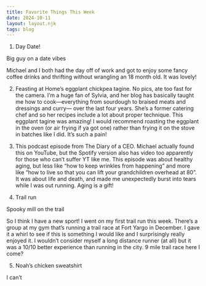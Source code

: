 ```yaml
---
title: Favorite Things This Week
date: 2024-10-11
layout: layout.njk
tags: blog
---
```


1. Day Date!

Big guy on a date vibes

Michael and I both had the day off of work and got to enjoy some fancy coffee drinks and thrifting without wrangling an 18 month old. It was lovely!

2. Feasting at Home’s eggplant chickpea tagine. No pics, ate too fast for the camera. I’m a huge fan of Sylvia, and her blog has basically taught me how to cook—everything from sourdough to braised meats and dressings and curry— over the last four years. She’s a former catering chef and so her recipes include a lot about proper technique. This eggplant tagine was amazing! I would recommend roasting the eggplant in the oven (or air frying if ya got one) rather than frying it on the stove in batches like I did. It’s such a pain!

3. This podcast episode from The Diary of a CEO. Michael actually found this on YouTube, but the Spotify version also has video too apparently for those who can’t suffer YT like me. This episode was about healthy aging, but less like “how to keep wrinkles from happening” and more like “how to live so that you can lift your grandchildren overhead at 80”. It was about life and death, and made me unexpectedly burst into tears while I was out running. Aging is a gift!

4. Trail run

Spooky mill on the trail

So I think I have a new sport! I went on my first trail run this week. There’s a group at my gym that’s running a trail race at Fort Yargo in December. I gave it a whirl to see if this is something I would like and I surprisingly really enjoyed it. I wouldn’t consider myself a long distance runner (at all) but it was a 10/10 better experience than running in the city. 9 mile trail race here I come?

5. Noah’s chicken sweatshirt

I can’t
